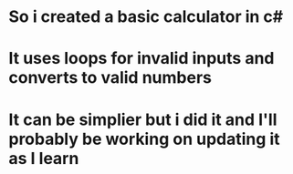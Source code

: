 # So i created a basic calculator in c# 
# It uses loops for invalid inputs and converts to valid numbers
# It can be simplier but i did it and I'll probably be working on updating it as I learn
